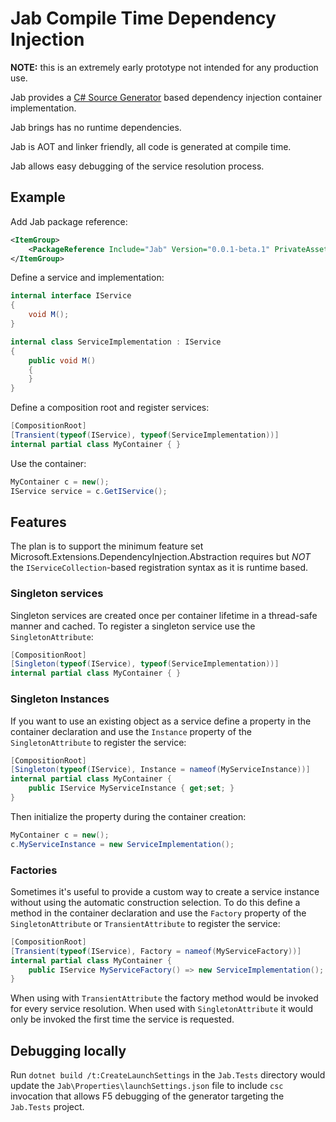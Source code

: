 # Jab Compile Time Dependency Injection

**NOTE:** this is an extremely early prototype not intended for any production use.

Jab provides a [C# Source Generator](https://devblogs.microsoft.com/dotnet/introducing-c-source-generators/) based dependency injection container implementation.

Jab brings has no runtime dependencies.

Jab is AOT and linker friendly, all code is generated at compile time.

Jab allows easy debugging of the service resolution process.

## Example

Add Jab package reference:
```xml
<ItemGroup>
    <PackageReference Include="Jab" Version="0.0.1-beta.1" PrivateAssets="all" />
</ItemGroup>
```

Define a service and implementation:

``` C#
internal interface IService
{
    void M();
}

internal class ServiceImplementation : IService
{
    public void M()
    {
    }
}
```

Define a composition root and register services:

```C#
[CompositionRoot]
[Transient(typeof(IService), typeof(ServiceImplementation))]
internal partial class MyContainer { }
```

Use the container:

``` C#
MyContainer c = new();
IService service = c.GetIService();
```

## Features

The plan is to support the minimum feature set Microsoft.Extensions.DependencyInjection.Abstraction requires but *NOT* the `IServiceCollection`-based registration syntax as it is runtime based.

### Singleton services

Singleton services are created once per container lifetime in a thread-safe manner and cached.
To register a singleton service use the `SingletonAttribute`:

```C#
[CompositionRoot]
[Singleton(typeof(IService), typeof(ServiceImplementation))]
internal partial class MyContainer { }
```

### Singleton Instances

If you want to use an existing object as a service define a property in the container declaration and use the `Instance` property of the `SingletonAttribute` to register the service:

```C#
[CompositionRoot]
[Singleton(typeof(IService), Instance = nameof(MyServiceInstance))]
internal partial class MyContainer {
    public IService MyServiceInstance { get;set; }
}
```

Then initialize the property during the container creation:

```C#
MyContainer c = new();
c.MyServiceInstance = new ServiceImplementation();
```

### Factories

Sometimes it's useful to provide a custom way to create a service instance without using the automatic construction selection.
To do this define a method in the container declaration and use the `Factory` property of the `SingletonAttribute` or `TransientAttribute` to register the service:

```C#
[CompositionRoot]
[Transient(typeof(IService), Factory = nameof(MyServiceFactory))]
internal partial class MyContainer {
    public IService MyServiceFactory() => new ServiceImplementation();
}
```

When using with `TransientAttribute` the factory method would be invoked for every service resolution.
When used with `SingletonAttribute` it would only be invoked the first time the service is requested.

## Debugging locally

Run `dotnet build /t:CreateLaunchSettings` in the `Jab.Tests` directory would update the `Jab\Properties\launchSettings.json` file to include `csc` invocation that allows F5 debugging of the generator targeting the `Jab.Tests` project.